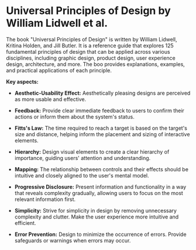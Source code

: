 # Universal Principles of Design by William Lidwell et al.

The book "Universal Principles of Design" is written by William Lidwell, Kritina Holden, and Jill Butler. It is a reference guide that explores 125 fundamental principles of design that can be applied across various disciplines, including graphic design, product design, user experience design, architecture, and more. The boo provides explanations, examples, and practical applications of each principle.

**Key aspects:**

* **Aesthetic-Usability Effect:** Aesthetically pleasing designs are perceived as more usable and effective.

* **Feedback:** Provide clear immediate feedback to users to confirm their actions or inform them about the system's status.

* **Fitts's Law:** The time required to reach a target is based on the target's size and distance, helping inform the placement and sizing of interactive elements.

* **Hierarchy:** Design visual elements to create a clear hierarchy of importance, guiding users' attention and understanding.

* **Mapping:** The relationship between controls and their effects should be intuitive and closely aligned to the user's mental model.

* **Progressive Disclosure:** Present information and functionality in a way that reveals complexity gradually, allowing users to focus on the most relevant information first.

* **Simplicity:** Strive for simplicity in design by removing unnecessary complexity and clutter. Make the user experience more intuitive and efficient.

* **Error Prevention:** Design to minimize the occurrence of errors. Provide safeguards or warnings when errors may occur.

